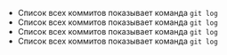 * Список всех коммитов показывает команда `git log`
* Список всех коммитов показывает команда `git log`
* Список всех коммитов показывает команда `git log`
* Список всех коммитов показывает команда `git log`
